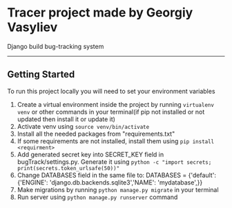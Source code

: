# Tracer project made by Georgiy Vasyliev

Django build bug-tracking system

---

## Getting Started

To run this project locally you will need to set your environment variables

1. Create a virtual environment inside the project by running `virtualenv venv` or other commands in your terminal(if pip not installed or not updated then install it or update it)
3. Activate venv using `source venv/bin/activate`
4. Install all the needed packages from "requirements.txt"
5. If some requirements are not installed, install them using `pip install <requirment>`
6. Add generated secret key into SECRET_KEY field in bugTrack/settings.py. Generate it using `python -c "import secrets; print(secrets.token_urlsafe(50))"`
7. Change DATABASES field in the same file to: DATABASES = {'default': {'ENGINE': 'django.db.backends.sqlite3','NAME': 'mydatabase',}}
8. Make migrations by running `python manage.py migrate` in your terminal
9. Run server using `python manage.py runserver` command





